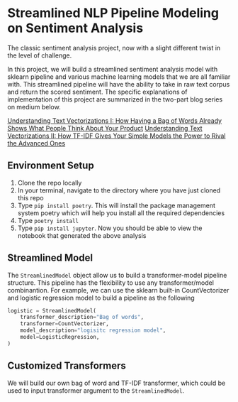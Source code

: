 # Streamlined NLP Pipeline Modeling on Sentiment Analysis

The classic sentiment analysis project, now with a slight different twist in the level of challenge. 

In this project, we will build a streamlined sentiment analysis model with sklearn pipeline and various machine learning models that we are all familiar with. This streamlined pipeline will have the ability to take in raw text corpus and return the scored sentiment. The specific explanations of implementation of this project are summarized in the two-part blog series on medium below.

[Understanding Text Vectorizations I: How Having a Bag of Words Already Shows What People Think About Your Product](https://towardsdatascience.com/understanding-text-vectorizations-how-streamlined-models-made-feature-extractions-a-breeze-8b9768bbd96a)
[Understanding Text Vectorizations II: How TF-IDF Gives Your Simple Models the Power to Rival the Advanced Ones](https://towardsdatascience.com/understanding-text-vectorizations-ii-how-tf-idf-gives-your-simple-models-the-power-to-rival-the-79b6c975d7eb)

## Environment Setup

1. Clone the repo locally
2. In your terminal, navigate to the directory where you have just cloned this repo
3. Type `pip install poetry`. This will install the package management system poetry which will help you install all the required dependencies
4. Type `poetry install`
5. Type `pip install jupyter`. Now you should be able to view the notebook that generated the above analysis

## Streamlined Model

The `StreamlinedModel` object allow us to build a transformer-model pipeline structure. This pipeline has the flexibility to use any transformer/model combinantion. For example, we can use the sklearn built-in CountVectorizer and logistic regression model to build a pipeline as the following

```python
logistic = StreamlinedModel(
    transformer_description="Bag of words",
    transformer=CountVectorizer,
    model_description="logisitc regression model",
    model=LogisticRegression,
)
```

## Customized Transformers

We will build our own bag of word and TF-IDF transformer, which could be used to input transformer argument to the `StreamlinedModel`. 
